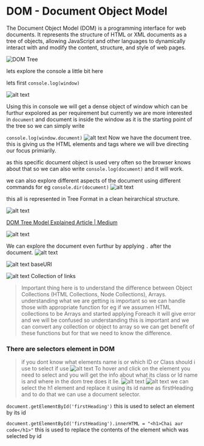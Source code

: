 # DOM - Document Object Model

The Document Object Model (DOM) is a programming interface for web documents. It represents the structure of HTML or XML documents as a tree of objects, allowing JavaScript and other languages to dynamically interact with and modify the content, structure, and style of web pages. 

![DOM Tree](image.png)

lets explore the console a little bit here

lets first `console.log(window)`

![alt text](image-1.png)

Using this in console we will get a dense object of window which can be furthur expolored as per requirement but currently we are more interested in `document` and document is inside the window as it is the starting point of the tree so we can simply write 

`console.log(window.document)`
![alt text](image-2.png)
Now we have the document tree. this is giving us the HTML elements and tags where we will bve directing our focus primiarily.

as this specific document object is used very often so the browser knows about that so we can also write `console.log(document)` and it will work. 

we can also explore different aspects of the document using different commands for eg `console.dir(document)`
![alt text](image-3.png)

this all is represented in Tree Format in a clean heirarchical structure. 

![alt text](image-4.png)

[DOM Tree Model Explained Article | Medium](https://medium.com/@abdelrahmansalembakry_28951/nodes-types-and-their-dom-document-object-model-explanation-in-depth-719cca351846)

![alt text](image-5.png)

We can explore the document even furthur by applying `.` after the document. 
![alt text](image-7.png)

![alt text](image-6.png)
baseURI

![alt text](image-8.png)
Collection of links

> Important thing here is to understand the difference between Object Collections (HTML Collections, Node Collections), Arrays. understanding what we are getting is important so we can handle those with appropriate function for eg if we assumen HTML collections to be Arrays and started applying Foreach it will give error and we will be confused so understanding this is important and we can convert any collection or object to array so we can get benefit of these functions but for that we need to know the difference. 

### There are selectors element in DOM
> if you dont know what elements name is or which ID or Class should i use to select if use 
![alt text](image-9.png) 
To hover and click on the element you need to select and you will get the info about what its class or Id name is and where in the dom tree does it lie. 
![alt text](image-10.png)
![alt text](image-11.png)
we can select the h1 element and replace it using its id name as firstHeading and to do that we can use a document selector. 

`document.getElementById('firstHeading')`
this is used to select an element by its id

`document.getElementById('firstHeading').innerHTML = "<h1>Chai aur code</h1>"`
this is used to replace the contents of the element which was selected by id